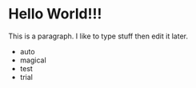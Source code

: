 # Hello World!!!

This is a paragraph. I like to type stuff then edit it later.

- auto
- magical
- test
- trial
